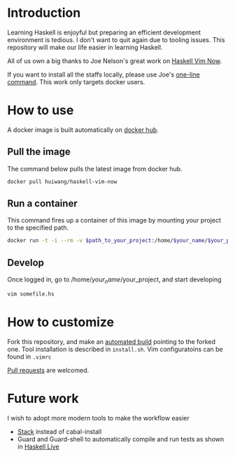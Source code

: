 # Introduction
Learning Haskell is enjoyful but preparing an efficient development environment is tedious. I don't want to quit again due to tooling issues. This repository will make our life easier in learning Haskell.

All of us own a big thanks to Joe Nelson's great work on [Haskell Vim Now](https://github.com/begriffs/haskell-vim-now).

If you want to install all the staffs locally, please use Joe's [one-line command](https://github.com/begriffs/haskell-vim-now). This work only targets docker users.

# How to use
A docker image is built automatically on [docker hub](https://registry.hub.docker.com/u/huiwang/haskell-vim-now/).
## Pull the image
The command below pulls the latest image from docker hub.
```sh
docker pull huiwang/haskell-vim-now
```
## Run a container
This command fires up a container of this image by mounting your project to the specified path. 
```sh
docker run -t -i --rm -v $path_to_your_project:/home/$your_name/$your_project huiwang/haskell-vim-now bash
```
## Develop
Once logged in, go to /home/$your_name/$your_project, and start developing
```sh
vim somefile.hs
```
# How to customize
Fork this repository, and make an [automated build](https://docs.docker.com/docker-hub/builds/) pointing to the forked one. 
Tool installation is described in `install.sh`.
Vim configuratoins can be found in `.vimrc`

[Pull requests](https://help.github.com/articles/creating-a-pull-request/) are welcomed.

# Future work
I wish to adopt more modern tools to make the workflow easier
- [Stack](https://github.com/commercialhaskell/stack) instead of cabal-install
- Guard and Guard-shell to automatically compile and run tests as shown in [Haskell Live](http://haskelllive.com/environment.html)

